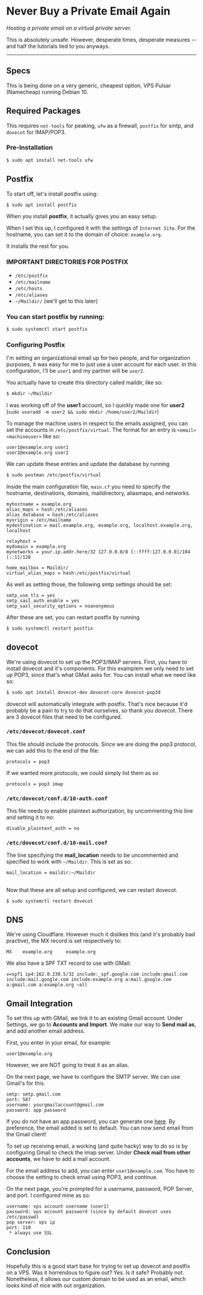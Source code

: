 # Never Buy a Private Email Again
*Hosting a private email on a virtual private server.*

This is absolutely unsafe. However, desperate times, desperate measures -- and half the tutorials lied to you anyways.

<hr />

## Specs
This is being done on a very generic, cheapest option, VPS Pulsar (Namecheap) running Debian 10.

## Required Packages
This requires `net-tools` for peaking, `ufw` as a firewall, `postfix` for smtp, and `dovecot` for IMAP/POP3.

### Pre-Installation
```bash
$ sudo apt install net-tools ufw
```

## Postfix

To start off, let's install postfix using:
```bash
$ sudo apt install postfix
```

When you install **postfix**, it actually gives you an easy setup.

When I set this up, I configured it with the settings of `Internet Site`.
For the hostname, you can set it to the domain of choice: `example.org`.

It installs the rest for you.

### IMPORTANT DIRECTORIES FOR POSTFIX
* `/etc/postfix`
* `/etc/mailname`
* `/etc/hosts`
* `/etc/aliases`
* `~/Maildir/` (we'll get to this later)

### You can start postfix by running:
```bash
$ sudo systemctl start postfix
```

### Configuring Postfix
I'm setting an organizational email up for two people, and for organization purposes, it was easy for me to just use a user account for each user. In this configuration, I'll be `user1` and my partner will be `user2`.

You actually have to create this directory called maildir, like so:
```bash
$ mkdir ~/Maildir
```

I was working off of the **user1** account, so I quickly made one for **user2** (`sudo useradd -m user2 && sudo mkdir /home/user2/Maildir`)

To manage the machine users in respect to the emails assigned, you can set the accounts in `/etc/postfix/virtual`. The format for an entry is `<email> <machineuser>` like so:
```
user1@example.org user1
user2@example.org user2
```

We can update these entries and update the database by running
```bash
$ sudo postman /etc/postfix/virtual
```

Inside the main configuration file, `main.cf` you need to specify the hostname, destinations, domains, maildirectory, aliasmaps, and networks.

```
myhostname = example.org
alias_maps = hash:/etc/aliases
alias_database = hash:/etc/aliases
myorigin = /etc/mailname
mydestination = mail.example.org, example.org, localhost.example.org, localhost

relayhost =
mydomain = example.org 
mynetworks = your.ip.addr.here/32 127.0.0.0/8 [::ffff:127.0.0.0]/104 [::1]/128

home_mailbox = Maildir/
virtual_alias_maps = hash:/etc/postfix/virtual
```

As well as setting those, the following smtp settings should be set:

```
smtp_use_tls = yes
smtp_sasl_auth_enable = yes
smtp_sasl_security_options = noanonymous
``` 

After these are set, you can restart postfix by running
```bash
$ sudo systemctl restart postfix
```

## dovecot

We're using dovecot to set up the POP3/IMAP servers. First, you have to install dovecot and it's components. For this examplem we only need to set up POP3, since that's what GMail asks for. You can install what we need like so:

```bash
$ sudo apt install dovecot-dev dovecot-core dovecot-pop3d
```

dovecot will automatically integrate with postfix. That's nice because it'd probably be a pain to try to do that ourselves, so thank you dovecot. There are 3 dovecot files that need to be configured.

### `/etc/dovecot/dovecot.conf`
This file should include the protocols. Since we are doing the pop3 protocol, we can add this to the end of the file:
```
protocols = pop3
```
If we wanted more protocols, we could simply list them as so
```
protocols = pop3 imap
```

### `/etc/dovecot/conf.d/10-auth.conf`
This file needs to enable plaintext authorization, by uncommenting this line and setting it to no:
```
disable_plaintext_auth = no
```

### `/etc/dovecot/conf.d/10-mail.conf`
The line specifying the **mail_location** needs to be uncommented and specified to work with `~/Maildir`. This is set as so:

```
mail_location = maildir:~/Maildir
```

##
Now that these are all setup and configured, we can restart dovecot.

```bash
$ sudo systemctl restart dovecot
```

## DNS
We're using Cloudflare. However much it dislikes this (and it's probably bad practive), the MX record is set respectively to:
```
MX    example.org     example.org
```

We also have a SPF TXT record to use with GMail:
```
v=spf1 ip4:162.0.230.5/32 include:_spf.google.com include:gmail.com include:mail.google.com include:example.org a:mail.google.com a:gmail.com a:example.org ~all
```

## Gmail Integration
To set this up with GMail, we link it to an existing Gmail account. Under Settings, we go to **Accounts and Import**. We make our way to **Send mail as**, and add another email address.

First, you enter in your email, for example:
```
user1@example.org
```
However, we are NOT going to treat it as an alias.

On the next page, we have to configure the SMTP server. We can use Gmail's for this.

```
smtp: smtp.gmail.com
port: 587
username: yourgmailaccount@gmail.com
password: app password
```

If you do not have an app password, you can generate one [here](https://support.google.com/accounts/answer/185833?hl=en).
By preference, the email added is set to default. You can now send email from the Gmail client!

To set up receiving email, a working (and quite hacky) way to do so is by configuring Gmail to check the imap server. Under **Check mail from other accounts**, we have to add a mail account.

For the email address to add, you can enter `user1@example.com`. You have to choose the setting to check email using POP3, and continue.

On the next page, you're prompted for a username, password, POP Server, and port.
I configured mine as so:

```
username: vps account username (user1)
password: vps account password (since by default dovecot uses /etc/passwd)
pop server: vps ip
port: 110
 * always use SSL
 ```

## Conclusion
Hopefully this is a good start base for trying to set up dovecot and postfix on a VPS. Was it horrendous to figure out? Yes. Is it safe? Probably not. Nonetheless, it allows our custom domain to be used as an email, which looks kind of nice with out organization.
